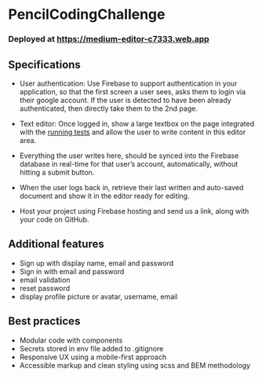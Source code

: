 # PencilCodingChallenge

### Deployed at https://medium-editor-c7333.web.app

## Specifications

* User authentication: Use Firebase to support authentication in your application, so that
the first screen a user sees, asks them to login via their google account. If the user is
detected to have been already authenticated, then directly take them to the 2nd page.

* Text editor: Once logged in, show a large textbox on the page integrated with the
[running tests](https://github.com/yabwe/medium-editor) and allow the user to write
content in this editor area.
* Everything the user writes here, should be synced into the Firebase database in
real-time for that user’s account, automatically, without hitting a submit button.
* When the user logs back in, retrieve their last written and auto-saved document and
show it in the editor ready for editing.
* Host your project using Firebase hosting and send us a link, along with your code on
GitHub.

## Additional features

* Sign up with display name, email and password
* Sign in with email and password
* email validation
* reset password
* display profile picture or avatar, username, email

## Best practices

* Modular code with components
* Secrets stored in env file added to .gitignore
* Responsive UX using a mobile-first approach
* Accessible markup and clean styling using scss and BEM methodology
